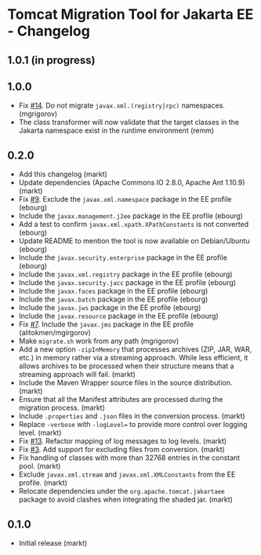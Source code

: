 # Tomcat Migration Tool for Jakarta EE - Changelog

## 1.0.1 (in progress)

## 1.0.0

- Fix [#14](https://github.com/apache/tomcat-jakartaee-migration/issues/14). Do not migrate `javax.xml.(registry|rpc)` namespaces. (mgrigorov)
- The class transformer will now validate that the target classes in the Jakarta namespace exist in the runtime environment (remm)

## 0.2.0

- Add this changelog (markt)
- Update dependencies (Apache Commons IO 2.8.0, Apache Ant 1.10.9) (markt)
- Fix [#9](https://github.com/apache/tomcat-jakartaee-migration/issues/9). Exclude the `javax.xml.namespace` package in the EE profile (ebourg)
- Include the `javax.management.j2ee` package in the EE profile (ebourg)
- Add a test to confirm `javax.xml.xpath.XPathConstants` is not converted (ebourg)
- Update README to mention the tool is now available on Debian/Ubuntu (ebourg)
- Include the `javax.security.enterprise` package in the EE profile (ebourg)
- Include the `javax.xml.registry` package in the EE profile (ebourg)
- Include the `javax.security.jacc` package in the EE profile (ebourg)
- Include the `javax.faces` package in the EE profile (ebourg)
- Include the `javax.batch` package in the EE profile (ebourg)
- Include the `javax.jws` package in the EE profile (ebourg)
- Include the `javax.resource` package in the EE profile (ebourg)
- Fix [#7](https://github.com/apache/tomcat-jakartaee-migration/issues/7). Include the `javax.jms` package in the EE profile (alitokmen/mgirgorov)
- Make `migrate.sh` work from any path (mgrigorov)
- Add a new option `-zipInMemory` that processes archives (ZIP, JAR, WAR, etc.) in memory rather via a streaming approach. While less efficient, it allows archives to be processed when their structure means that a streaming approach will fail. (markt)
- Include the Maven Wrapper source files in the source distribution. (markt)
- Ensure that all the Manifest attributes are processed during the migration process. (markt)
- Include `.properties` and `.json` files in the conversion process. (markt)
- Replace `-verbose` with `-logLevel=` to provide more control over logging level. (markt)
- Fix [#13](https://github.com/apache/tomcat-jakartaee-migration/issues/13). Refactor mapping of log messages to log levels. (markt)
- Fix [#3](https://github.com/apache/tomcat-jakartaee-migration/issues/3). Add support for excluding files from conversion. (markt)
- Fix handling of classes with more than 32768 entries in the constant pool. (markt)
- Exclude `javax.xml.stream` and `javax.xml.XMLConstants` from the EE profile. (markt)
- Relocate dependencies under the `org.apache.tomcat.jakartaee` package to avoid clashes when integrating the shaded jar. (markt)

## 0.1.0

- Initial release (markt)
